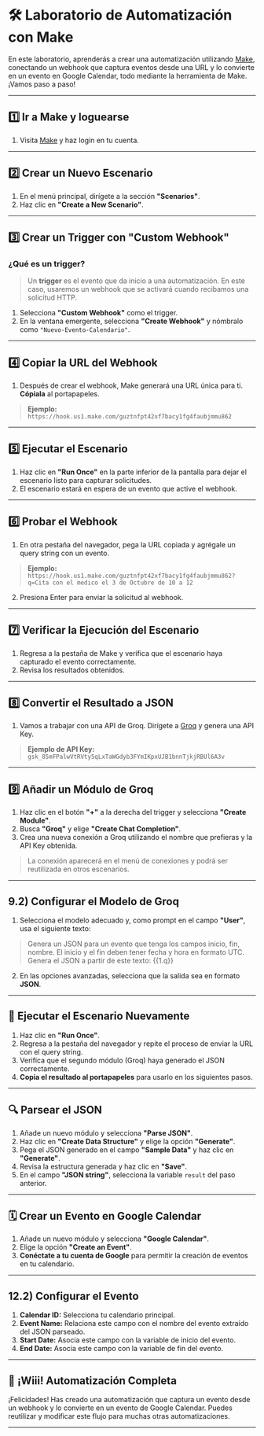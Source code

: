 # 🛠️ Laboratorio de Automatización con Make

En este laboratorio, aprenderás a crear una automatización utilizando [Make](https://www.make.com/en), conectando un webhook que captura eventos desde una URL y lo convierte en un evento en Google Calendar, todo mediante la herramienta de Make. ¡Vamos paso a paso!

---

## 1️⃣ Ir a Make y loguearse

1. Visita [Make](https://www.make.com/en) y haz login en tu cuenta.

---

## 2️⃣ Crear un Nuevo Escenario

1. En el menú principal, dirígete a la sección **"Scenarios"**.
2. Haz clic en **"Create a New Scenario"**.

---

## 3️⃣ Crear un Trigger con "Custom Webhook" 

### ¿Qué es un trigger? 
> Un **trigger** es el evento que da inicio a una automatización. En este caso, usaremos un webhook que se activará cuando recibamos una solicitud HTTP.

1. Selecciona **"Custom Webhook"** como el trigger.
2. En la ventana emergente, selecciona **"Create Webhook"** y nómbralo como `"Nuevo-Evento-Calendario"`.

---

## 4️⃣ Copiar la URL del Webhook

1. Después de crear el webhook, Make generará una URL única para ti. **Cópiala** al portapapeles.
   
> **Ejemplo:** `https://hook.us1.make.com/guztnfpt42xf7bacy1fg4faubjmmu862`

---

## 5️⃣ Ejecutar el Escenario

1. Haz clic en **"Run Once"** en la parte inferior de la pantalla para dejar el escenario listo para capturar solicitudes.
2. El escenario estará en espera de un evento que active el webhook.

---

## 6️⃣ Probar el Webhook

1. En otra pestaña del navegador, pega la URL copiada y agrégale un query string con un evento.
   
> **Ejemplo:** `https://hook.us1.make.com/guztnfpt42xf7bacy1fg4faubjmmu862?q=Cita con el medico el 3 de Octubre de 10 a 12`

2. Presiona Enter para enviar la solicitud al webhook.

---

## 7️⃣ Verificar la Ejecución del Escenario

1. Regresa a la pestaña de Make y verifica que el escenario haya capturado el evento correctamente.
2. Revisa los resultados obtenidos.

---

## 8️⃣ Convertir el Resultado a JSON

1. Vamos a trabajar con una API de Groq. Dirígete a [Groq](https://console.groq.com/keys) y genera una API Key.

> **Ejemplo de API Key:** `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`

---

## 9️⃣ Añadir un Módulo de Groq

1. Haz clic en el botón **"+"** a la derecha del trigger y selecciona **"Create Module"**.
2. Busca **"Groq"** y elige **"Create Chat Completion"**.
3. Crea una nueva conexión a Groq utilizando el nombre que prefieras y la API Key obtenida.

> La conexión aparecerá en el menú de conexiones y podrá ser reutilizada en otros escenarios.

---

## 9.2) Configurar el Modelo de Groq

1. Selecciona el modelo adecuado y, como prompt en el campo **"User"**, usa el siguiente texto:

> Genera un JSON para un evento que tenga los campos inicio, fin, nombre. El inicio y el fin deben tener fecha y hora en formato UTC. Genera el JSON a partir de este texto: {{1.q}}

2. En las opciones avanzadas, selecciona que la salida sea en formato **JSON**.

---

## 🔄 Ejecutar el Escenario Nuevamente

1. Haz clic en **"Run Once"**.
2. Regresa a la pestaña del navegador y repite el proceso de enviar la URL con el query string.
3. Verifica que el segundo módulo (Groq) haya generado el JSON correctamente.
4. **Copia el resultado al portapapeles** para usarlo en los siguientes pasos.

---

## 🔍 Parsear el JSON

1. Añade un nuevo módulo y selecciona **"Parse JSON"**.
2. Haz clic en **"Create Data Structure"** y elige la opción **"Generate"**.
3. Pega el JSON generado en el campo **"Sample Data"** y haz clic en **"Generate"**.
4. Revisa la estructura generada y haz clic en **"Save"**.
5. En el campo **"JSON string"**, selecciona la variable `result` del paso anterior.

---

## 🗓️ Crear un Evento en Google Calendar

1. Añade un nuevo módulo y selecciona **"Google Calendar"**.
2. Elige la opción **"Create an Event"**.
3. **Conéctate a tu cuenta de Google** para permitir la creación de eventos en tu calendario.

---

## 12.2) Configurar el Evento

1. **Calendar ID:** Selecciona tu calendario principal.
2. **Event Name:** Relaciona este campo con el nombre del evento extraído del JSON parseado.
3. **Start Date:** Asocia este campo con la variable de inicio del evento.
4. **End Date:** Asocia este campo con la variable de fin del evento.

---

## 🎉 ¡Wiii! Automatización Completa

¡Felicidades! Has creado una automatización que captura un evento desde un webhook y lo convierte en un evento de Google Calendar. Puedes reutilizar y modificar este flujo para muchas otras automatizaciones.

---
